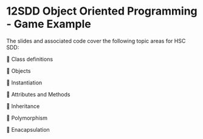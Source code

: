 # 12SDD Object Oriented Programming - Game Example

The slides and associated code cover the following topic areas for HSC SDD:

  🔷 Class definitions
  
  🔷 Objects
  
  🔷 Instantiation
  
  🔷 Attributes and Methods
  
  🔷 Inheritance
  
  🔷 Polymorphism
  
  🔷 Enacapsulation
 
